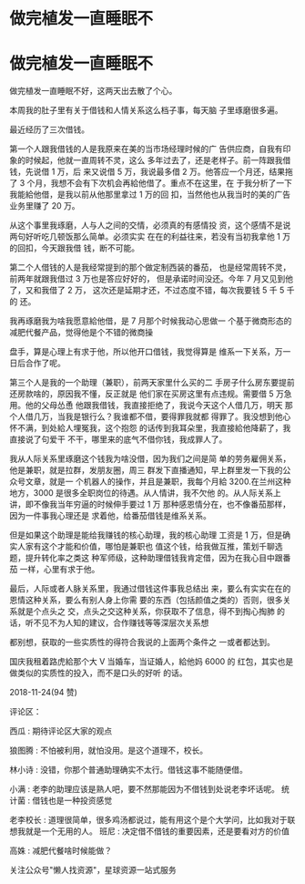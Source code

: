 # 做完植发一直睡眠不

# 做完植发一直睡眠不

做完植发一直睡眠不好，这两天出去散了个心。

本周我的肚子里有关于借钱和人情关系这么档子事，每天脑 子里琢磨很多遍。

最近经历了三次借钱。

第一个人跟我借钱的人是我原来在美的当市场经理时候的广 告供应商，自我有印象的时候起，他就一直周转不灵，这么 多年过去了，还是老样子。前一阵跟我借钱，先说借 1 万，后 来又说借 5 万，我说最多借 2 万。他答应一个月还，结果拖了 3 个月，我想不会有下次机会再給他借了。重点不在这里，在 于我分析了一下我能給他借，是我以前从他那里拿过 1 万的回 扣，当然他也从我当时的美的广告业务里赚了 20 万。

从这个事里我琢磨，人与人之间的交情，必须真的有感情投 资，这个感情不是说两句好听吃几顿饭那么简单。必须实实 在在的利益往来，若没有当初我拿他 1 万的回扣，今天跟我借 钱，断不可能。

第二个人借钱的人是我经常提到的那个做定制西装的番茄， 也是经常周转不灵，前两年就跟我借过 3 万也是答应好好的， 但是承诺时间没还。今年 7 月又见到他了，又和我借了 2 万， 这次还是延期才还，不过态度不错，每次我要钱 5 千 5 千的 还。

我再琢磨我为啥我愿意給他借，是 7 月那个时候我动心思做一 个基于微商形态的减肥代餐产品，觉得他是个不错的微商操

盘手，算是心理上有求于他，所以他开口借钱，我觉得算是 维系一下关系，万一日后合作了呢。

第三个人是我的一个助理（兼职），前两天家里什么买的二 手房子什么房东要提前还房款啥的，原因我不懂，反正就是 他们家在买房这里有点违规。需要借 5 万急用。他的父母怂恿 他跟我借钱，我直接拒绝了，我说今天这个人借几万，明天 那个人借几万，当我是银行么？我谁都不借，要得罪我就都 得罪了。我没想到他心怀不满，到处給人埋冤我，这个抱怨 的话传到我耳朵里，我直接給他降薪了，我直接说了句爱干 不干，哪里来的底气不借你钱，我成罪人了。

我从人际关系里琢磨这个钱我为啥没借，因为我们之间是简 单的劳务雇佣关系，他是兼职，就是拉群，发朋友圈，周三 群发下直播通知，早上群里发一下我的公众号文章，就是一 个机器人的操作，并且是兼职，我每个月給 3200.在兰州这种 地方，3000 是很多全职岗位的待遇。从人情讲，我不欠他 的。从人际关系上讲，即不像我当年穷逼的时候伸手要过 1 万 那种感恩情分在，也不像番茄那样，因为一件事我心理还是 求着他，给番茄借钱是维系关系。

但是如果这个助理是能给我赚钱的核心助理，我的核心助理 工资是 1 万，但是确实人家有这个才能和价值，哪怕是兼职也 值这个钱，给我做互推，策划千聊选题，提升转化率之类这 种军师级，这种助理借钱我肯定借，因为在我心目中跟番茄 一样，心里有求于他。

最后，人际或者人脉关系里，我通过借钱这件事我总结出 来，要么有实实在在的恩情这种关系，要么有别人身上你需 要的东西（包括颜值之类的）否则，很多关系就是个点头之 交，点头之交这种关系，你获取不了信息，得不到掏心掏肺 的话，听不见不为人知的建议，合作赚钱等等深层次关系想

都别想，获取的一些实质性的得符合我说的上面两个条件之 一或者都达到。

国庆我租着路虎給那个大 V 当婚车，当证婚人，給他妈 6000 的 红包，其实也是做类似的实质性的投入，而不是口头的好听 的话。

2018-11-24(94 赞)

评论区：

西瓜 : 期待评论区大家的观点

狼图腾 : 不怕被利用，就怕没用。是这个道理不，校长。

林小诗 : 没错，你那个普通助理确实不太行。借钱这事不能随便借。

小满 : 老李的助理应该是熟人吧，要不然那能因为不借钱到处说老李坏话呢。 统计菌 : 借钱也是一种投资感觉

老李校长 : 道理很简单，很多鸡汤都说过，能有用这个是个大学问，比如我对于联想我就是一个无用的人。 班尼 : 决定借不借钱的重要因素，还是要看对方的价值

高姝 : 减肥代餐啥时候能做？

关注公众号"懒人找资源"，星球资源一站式服务